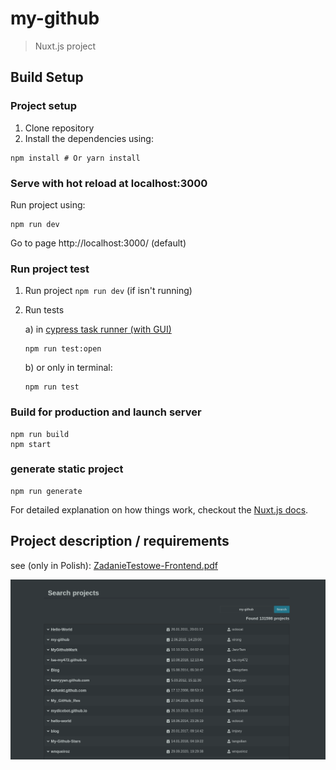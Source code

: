 # my-github

> Nuxt.js project

## Build Setup
### Project setup

1. Clone repository
2. Install the dependencies using:
``` 
npm install # Or yarn install
```
### Serve with hot reload at localhost:3000
Run project using:
```
npm run dev
```
Go to page http://localhost:3000/ (default)

### Run project test
1) Run project `npm run dev` (if isn't running)
2) Run tests 

    a) in [cypress task runner (with GUI)](https://docs.cypress.io/guides/core-concepts/test-runner.html#Overview)

    ```
    npm run test:open
    ```
    b) or only in terminal:

    ```
    npm run test
    ```
### Build for production and launch server
```
npm run build
npm start
```
### generate static project
```
npm run generate
```
For detailed explanation on how things work, checkout the [Nuxt.js docs](https://github.com/nuxt/nuxt.js).


## Project description / requirements

see (only in Polish): [ZadanieTestowe-Frontend.pdf](static/ZadanieTestowe-Frontend.pdf)

![my-github demo](static/my-github.gif)

